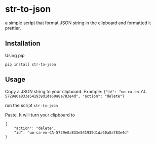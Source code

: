 # str-to-json

a simple script that format JSON string in the clipboard and formatted it
prettier.

## Installation

Using pip

`pip install str-to-json`

## Usage

Copy a JSON string to your clipboard. Example:
`{"id": "uo-ca-en-CA-5729e0a833e541939d1da60a8a783e4d", "action": "delete"}`

run the script
`str-to-json`

Paste. It will turn your clipboard to
```
{
    "action": "delete",
    "id": "uo-ca-en-CA-5729e0a833e541939d1da60a8a783e4d"
}
```

